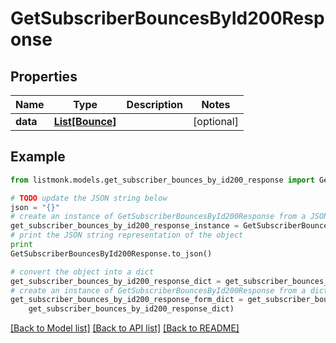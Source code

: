 # GetSubscriberBouncesById200Response


## Properties
Name | Type | Description | Notes
------------ | ------------- | ------------- | -------------
**data** | [**List[Bounce]**](Bounce.md) |  | [optional] 

## Example

```python
from listmonk.models.get_subscriber_bounces_by_id200_response import GetSubscriberBouncesById200Response

# TODO update the JSON string below
json = "{}"
# create an instance of GetSubscriberBouncesById200Response from a JSON string
get_subscriber_bounces_by_id200_response_instance = GetSubscriberBouncesById200Response.from_json(json)
# print the JSON string representation of the object
print
GetSubscriberBouncesById200Response.to_json()

# convert the object into a dict
get_subscriber_bounces_by_id200_response_dict = get_subscriber_bounces_by_id200_response_instance.to_dict()
# create an instance of GetSubscriberBouncesById200Response from a dict
get_subscriber_bounces_by_id200_response_form_dict = get_subscriber_bounces_by_id200_response.from_dict(
    get_subscriber_bounces_by_id200_response_dict)
```
[[Back to Model list]](../README.md#documentation-for-models) [[Back to API list]](../README.md#documentation-for-api-endpoints) [[Back to README]](../README.md)


